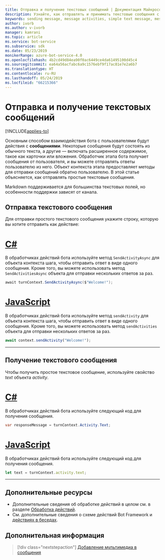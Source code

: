 ```yaml
---
title: Отправка и получение текстовых сообщений | Документация Майкрософт
description: Узнайте, как отправлять и принимать текстовые сообщения с помощью пакета SDK Bot Framework.
keywords: sending message, message activities, simple text message, message, text message, receive message
author: ivorb
ms.author: v-ivorb
manager: kamrani
ms.topic: article
ms.service: bot-service
ms.subservice: sdk
ms.date: 05/23/2019
monikerRange: azure-bot-service-4.0
ms.openlocfilehash: 4b2cd49d84ea90f0ac6449ce4da61495100d45c4
ms.sourcegitcommit: ea64a56acfabc6a9c1576ebf9f17ac81e7e2a6b7
ms.translationtype: HT
ms.contentlocale: ru-RU
ms.lasthandoff: 05/24/2019
ms.locfileid: "66215366"
---
```

# <a name="send-and-receive-text-message"></a>Отправка и получение текстовых сообщений

[!INCLUDE[applies-to](../includes/applies-to.md)]

Основным способом взаимодействия бота с пользователями будут действия с **сообщениями**. Некоторые сообщения будут состоять из обычного текста, а другие — включать расширенное содержимое, такое как карточки или вложения. Обработчик этапа бота получает сообщения от пользователя, и вы можете отправлять ответы пользователю из него. Объект контекста этапа предоставляет методы для отправки сообщений обратно пользователю. В этой статье объясняется, как отправлять простые текстовые сообщения.

Markdown поддерживается для большинства текстовых полей, но особенности поддержки зависят от канала.

## <a name="send-a-text-message"></a>Отправка текстового сообщения

Для отправки простого текстового сообщения укажите строку, которую вы хотите отправить как действие:

# <a name="ctabcsharp"></a>[C#](#tab/csharp)

В обработчиках действий бота используйте метод `SendActivityAsync` для объекта контекста шага, чтобы отправить ответ в виде одного сообщения. Кроме того, вы можете использовать метод `SendActivitiesAsync` объекта для отправки нескольких ответов за раз.

```cs
await turnContext.SendActivityAsync($"Welcome!");
```

# <a name="javascripttabjavascript"></a>[JavaScript](#tab/javascript)

В обработчиках действий бота используйте метод `sendActivity` для объекта контекста шага, чтобы отправить ответ в виде одного сообщения. Кроме того, вы можете использовать метод `sendActivities` объекта для отправки нескольких ответов за раз.

```javascript
await context.sendActivity("Welcome!");
```
---
## <a name="receive-a-text-message"></a>Получение текстового сообщения

Чтобы получить простое текстовое сообщение, используйте свойство *text* объекта *activity*. 

# <a name="ctabcsharp"></a>[C#](#tab/csharp)

В обработчиках действий бота используйте следующий код для получения сообщения. 

```cs
var responseMessage = turnContext.Activity.Text;
```

# <a name="javascripttabjavascript"></a>[JavaScript](#tab/javascript)

В обработчиках действий бота используйте следующий код для получения сообщения.

```javascript
let text = turnContext.activity.text;
```

---

## <a name="additional-resources"></a>Дополнительные ресурсы

- Дополнительные сведения об обработке действий в целом см. в разделе [Обработка действий](~/v4sdk/bot-builder-basics.md#the-activity-processing-stack).
- См. дополнительные сведения о схеме действий Bot Framework и [действиях в беседах](https://aka.ms/botSpecs-activitySchema#message-activity).

## <a name="next-steps"></a>Дополнительная информация

> [!div class="nextstepaction"]
> [Добавление мультимедиа в сообщения](./bot-builder-howto-add-media-attachments.md)
